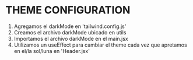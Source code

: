 # THEME CONFIGURATION
1. Agregamos el darkMode en 'tailwind.config.js'
2. Creamos el archivo darkMode ubicado en utils
3. Importamos el archivo darkMode en el main.jsx
4. Utilizamos un useEffect para cambiar el theme cada vez que apretamos en el/la sol/luna en 'Header.jsx'
